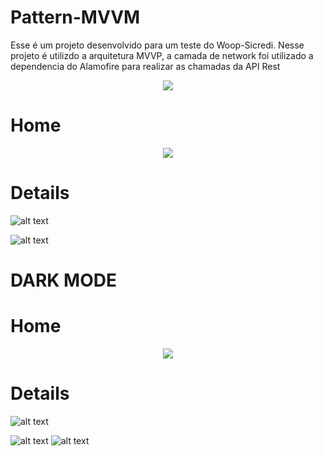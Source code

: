 
# Pattern-MVVM
Esse é um projeto desenvolvido para um teste do Woop-Sicredi.
Nesse projeto é utilizdo a arquitetura MVVP, a camada de network foi utilizado a dependencia do Alamofire para realizar as chamadas da API Rest

<p align="center">
  <img src="https://github.com/guilhermeRangel/Pattern-MVVM/blob/main/Pattern-MVVM/Pattern-MVVM/Resources/Assets.xcassets/lauch.imageset/lauch.png" />
 </p> 
 
# Home
  <p align="center">

   <img src="https://github.com/guilhermeRangel/Pattern-MVVM/blob/main/ImagesApp/HomeLight.PNG" />
   </p> 


# Details
  <p align="center">

![alt text](https://github.com/guilhermeRangel/Pattern-MVVM/blob/main/ImagesApp/Details1Light.PNG?raw=true)

![alt text](https://github.com/guilhermeRangel/Pattern-MVVM/blob/main/ImagesApp/Details2Light.PNG?raw=true)
   </p> 




# DARK MODE
  # Home
<p align="center">
  <img src="https://github.com/guilhermeRangel/Pattern-MVVM/blob/main/ImagesApp/HomeDark.PNG" />
 </p> 




# Details
  <p align="center">

![alt text](https://github.com/guilhermeRangel/Pattern-MVVM/blob/main/ImagesApp/DetailsDark1.PNG?raw=true)

![alt text](https://github.com/guilhermeRangel/Pattern-MVVM/blob/main/ImagesApp/DetailsDark2.PNG?raw=true)
![alt text](https://github.com/guilhermeRangel/Pattern-MVVM/blob/main/ImagesApp/DetailsDark3.PNG?raw=true)

   </p> 


